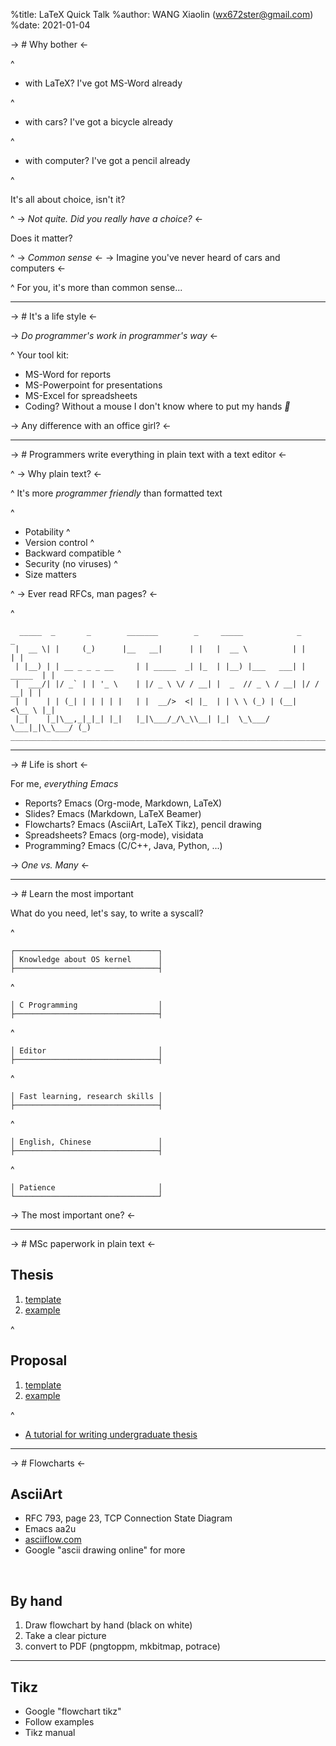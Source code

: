 %title: LaTeX Quick Talk
%author: WANG Xiaolin (wx672ster@gmail.com)
%date: 2021-01-04

-> # Why bother <-

^

- with LaTeX? I've got MS-Word already

^
- with cars? I've got a bicycle already

^
- with computer? I've got a pencil already

^

It's all about choice, isn't it?

^
-> *Not quite. Did you really have a choice?* <-

Does it matter?

^
-> *Common sense* <-
-> Imagine you've never heard of cars and computers <-

^
For you, it's more than common sense...

---

-> # It's a life style <-

-> *Do programmer's work in programmer's way* <-

^
Your tool kit:

- MS-Word for reports
- MS-Powerpoint for presentations
- MS-Excel for spreadsheets
- Coding? Without a mouse I don't know where to put my hands *🙁*


-> Any difference with an office girl? <-

---

-> # Programmers write everything in plain text with a text editor <-

^
-> Why plain text? <-

^
It's more *programmer friendly* than formatted text

^
- Potability
^
- Version control
^
- Backward compatible
^
- Security (no viruses)
^
- Size matters

^
-> Ever read RFCs, man pages? <-

^
```
  _____  _       _        _______        _     _____            _          _  
 |  __ \| |     (_)      |__   __|      | |   |  __ \          | |        | | 
 | |__) | | __ _ _ _ __     | | _____  _| |_  | |__) |___   ___| | _____  | | 
 |  ___/| |/ _` | | '_ \    | |/ _ \ \/ / __| |  _  // _ \ / __| |/ / __| | | 
 | |    | | (_| | | | | |   | |  __/>  <| |_  | | \ \ (_) | (__|   <\__ \ |_| 
 |_|    |_|\__,_|_|_| |_|   |_|\___/_/\_\\__| |_|  \_\___/ \___|_|\_\___/ (_) 
______________________________________________________________________________
```

---

-> # Life is short <-

For me, *everything Emacs*

- Reports?      Emacs (Org-mode, Markdown, LaTeX)
- Slides?       Emacs (Markdown, LaTeX Beamer)
- Flowcharts?   Emacs (AsciiArt, LaTeX Tikz), pencil drawing
- Spreadsheets? Emacs (org-mode), visidata
- Programming?  Emacs (C/C++, Java, Python, ...)


-> *One vs. Many* <-

---

-> # Learn the most important

What do you need, let's say, to write a syscall?

^
```
┌────────────────────────────────┐
│ Knowledge about OS kernel      │
├────────────────────────────────┤
```
^
```
│ C Programming                  │
├────────────────────────────────┤
```
^
```
│ Editor                         │
├────────────────────────────────┤
```
^
```
│ Fast learning, research skills │
├────────────────────────────────┤
```
^
```
│ English, Chinese               │
├────────────────────────────────┤
```
^
```
│ Patience                       │
└────────────────────────────────┘
```

-> The most important one? <-

---

-> # MSc paperwork in plain text <-

## Thesis

1. [template](https://cs6.swfu.edu.cn/~wx672/texmf/tex/latex/swfu/swfuthesism.cls)
2. [example](https://cs6.swfu.edu.cn/~wx672/texmf/doc/latex/swfu/swfuthesism/lzb/)

^

## Proposal

1. [template](https://cs6.swfu.edu.cn/~wx672/texmf/tex/latex/swfu/swfuproposalm.cls)
2. [example](https://cs6.swfu.edu.cn/~wx672/texmf/doc/latex/swfu/swfuproposalm/)

^

- [A tutorial for writing undergraduate thesis](https://cs6.swfu.edu.cn/~wx672/texmf/doc/latex/swfu/swfuthesis/tutorial/tutorial.pdf)

---

-> # Flowcharts <-

## AsciiArt

- RFC 793, page 23, TCP Connection State Diagram
- Emacs aa2u
- [asciiflow.com](http://asciiflow.com/)
- Google "ascii drawing online" for more

<br>

## By hand

1. Draw flowchart by hand (black on white)
2. Take a clear picture
3. convert to PDF (pngtoppm, mkbitmap, potrace)

---

## Tikz

- Google "flowchart tikz"
- Follow examples
- Tikz manual
